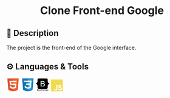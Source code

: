 <h1 align="center">Clone Front-end Google</h1>

<h2> 📄 Description</h2>
The project is the front-end of the Google interface. 



<h2> ⚙ Languages & Tools</h2>
<div>
  <img src="https://github.com/devicons/devicon/blob/master/icons/html5/html5-original.svg" width="35px" />
  <img src="https://github.com/devicons/devicon/blob/master/icons/css3/css3-original.svg" width="35px" />
  <img src="https://github.com/devicons/devicon/blob/master/icons/bootstrap/bootstrap-plain-wordmark.svg" width="35px" />
  <img src="https://github.com/devicons/devicon/blob/master/icons/javascript/javascript-plain.svg" width="32px"  />
</div>
